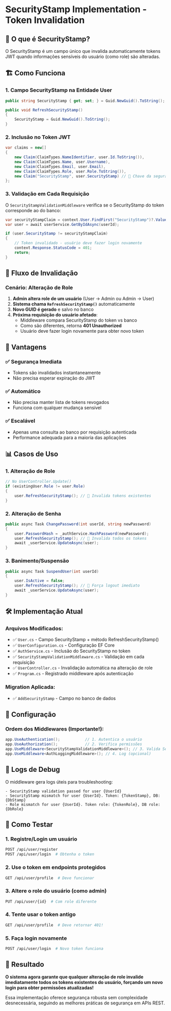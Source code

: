 # SecurityStamp Implementation - Token Invalidation

## 🔐 O que é SecurityStamp?

O SecurityStamp é um campo único que invalida automaticamente tokens JWT quando informações sensíveis do usuário (como role) são alteradas.

## 🏗️ Como Funciona

### 1. **Campo SecurityStamp na Entidade User**
```csharp
public string SecurityStamp { get; set; } = Guid.NewGuid().ToString();

public void RefreshSecurityStamp()
{
    SecurityStamp = Guid.NewGuid().ToString();
}
```

### 2. **Inclusão no Token JWT**
```csharp
var claims = new[]
{
    new Claim(ClaimTypes.NameIdentifier, user.Id.ToString()),
    new Claim(ClaimTypes.Name, user.Username),
    new Claim(ClaimTypes.Email, user.Email),
    new Claim(ClaimTypes.Role, user.Role.ToString()),
    new Claim("SecurityStamp", user.SecurityStamp) // 🔑 Chave da segurança
};
```

### 3. **Validação em Cada Requisição**
O `SecurityStampValidationMiddleware` verifica se o SecurityStamp do token corresponde ao do banco:

```csharp
var securityStampClaim = context.User.FindFirst("SecurityStamp")?.Value;
var user = await userService.GetByIdAsync(userId);

if (user.SecurityStamp != securityStampClaim)
{
    // Token invalidado - usuário deve fazer login novamente
    context.Response.StatusCode = 401;
    return;
}
```

## 🔄 Fluxo de Invalidação

### Cenário: Alteração de Role
1. **Admin altera role de um usuário** (User → Admin ou Admin → User)
2. **Sistema chama `RefreshSecurityStamp()`** automaticamente
3. **Novo GUID é gerado** e salvo no banco
4. **Próxima requisição do usuário afetado**:
   - Middleware compara SecurityStamp do token vs banco
   - Como são diferentes, retorna **401 Unauthorized**
   - Usuário deve fazer login novamente para obter novo token

## 🚀 Vantagens

### ✅ **Segurança Imediata**
- Tokens são invalidados instantaneamente
- Não precisa esperar expiração do JWT

### ✅ **Automático**
- Não precisa manter lista de tokens revogados
- Funciona com qualquer mudança sensível

### ✅ **Escalável**
- Apenas uma consulta ao banco por requisição autenticada
- Performance adequada para a maioria das aplicações

## 📊 Casos de Uso

### 1. **Alteração de Role**
```csharp
// No UserController.Update()
if (existingUser.Role != user.Role)
{
    user.RefreshSecurityStamp(); // 🔄 Invalida tokens existentes
}
```

### 2. **Alteração de Senha**
```csharp
public async Task ChangePassword(int userId, string newPassword)
{
    user.PasswordHash = _authService.HashPassword(newPassword);
    user.RefreshSecurityStamp(); // 🔄 Invalida todos os tokens
    await _userService.UpdateAsync(user);
}
```

### 3. **Banimento/Suspensão**
```csharp
public async Task SuspendUser(int userId)
{
    user.IsActive = false;
    user.RefreshSecurityStamp(); // 🔄 Força logout imediato
    await _userService.UpdateAsync(user);
}
```

## 🛠️ Implementação Atual

### Arquivos Modificados:
- ✅ `User.cs` - Campo SecurityStamp + método RefreshSecurityStamp()
- ✅ `UserConfiguration.cs` - Configuração EF Core
- ✅ `AuthService.cs` - Inclusão do SecurityStamp no token
- ✅ `SecurityStampValidationMiddleware.cs` - Validação em cada requisição
- ✅ `UserController.cs` - Invalidação automática na alteração de role
- ✅ `Program.cs` - Registrado middleware após autenticação

### Migration Aplicada:
- ✅ `AddSecurityStamp` - Campo no banco de dados

## 🔧 Configuração

### Ordem dos Middlewares (Importante!):
```csharp
app.UseAuthentication();           // 1. Autentica o usuário
app.UseAuthorization();            // 2. Verifica permissões
app.UseMiddleware<SecurityStampValidationMiddleware>(); // 3. Valida SecurityStamp
app.UseMiddleware<AuthLoggingMiddleware>(); // 4. Log (opcional)
```

## 📝 Logs de Debug

O middleware gera logs úteis para troubleshooting:

```
- SecurityStamp validation passed for user {UserId}
- SecurityStamp mismatch for user {UserId}. Token: {TokenStamp}, DB: {DbStamp}
- Role mismatch for user {UserId}. Token role: {TokenRole}, DB role: {DbRole}
```

## 🧪 Como Testar

### 1. **Registre/Login um usuário**
```bash
POST /api/user/register
POST /api/user/login  # Obtenha o token
```

### 2. **Use o token em endpoints protegidos**
```bash
GET /api/user/profile  # Deve funcionar
```

### 3. **Altere o role do usuário** (como admin)
```bash
PUT /api/user/{id}  # Com role diferente
```

### 4. **Tente usar o token antigo**
```bash
GET /api/user/profile  # Deve retornar 401!
```

### 5. **Faça login novamente**
```bash
POST /api/user/login  # Novo token funciona
```

## 🎯 Resultado

**O sistema agora garante que qualquer alteração de role invalide imediatamente todos os tokens existentes do usuário, forçando um novo login para obter permissões atualizadas!**

Essa implementação oferece segurança robusta sem complexidade desnecessária, seguindo as melhores práticas de segurança em APIs REST.
